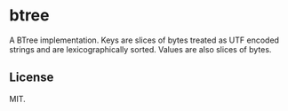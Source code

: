 # btree

A BTree implementation.
Keys are slices of bytes treated as UTF encoded strings and are lexicographically sorted.
Values are also slices of bytes.

## License
MIT.